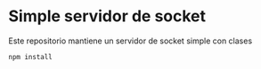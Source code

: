 # Simple servidor de socket

Este repositorio mantiene un servidor de socket simple con clases

``
npm install
``